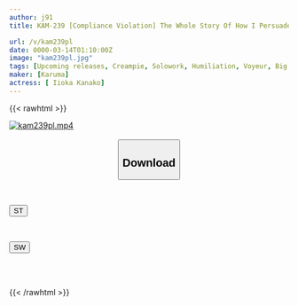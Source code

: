 ```yaml
---
author: j91
title: KAM-239 [Compliance Violation] The Whole Story Of How I Persuaded A Married Life Insurance Saleswoman To Have Sex With Me, Got Her Wet, And Then Fucked Her. Part 2 [10-camera Voyeur] Morisawa Kana

url: /v/kam239pl
date: 0000-03-14T01:10:00Z
image: "kam239pl.jpg"
tags: [Upcoming releases, Creampie, Solowork, Humiliation, Voyeur, Big Tits, Married Woman	]
maker: [Karuma]
actress: [ Iioka Kanako]
---
```



{{< rawhtml >}}

<div class="video" data-videoid="pending_link.html">
    <a href="javascript:;">
        <img src="/v/kam239pl/kam239pl.jpg" width="WIDTH" height="HEIGHT" alt="kam239pl.mp4" loading="lazy">
    </a>
</div>

<script type="text/javascript" src="https://j91.asia/asset/on-demand-pend.js"></script>

<br>
  <link rel="stylesheet" href="https://j91.asia/asset/bs5.css">
  
  <center>
  <button class="btn btn-primary" type="button" data-bs-toggle="collapse" data-bs-target=".multi-collapse" aria-expanded="false" aria-controls="multiCollapseExample1 multiCollapseExample2"><h2>Download</h2></button></center>
</p>
<div class="row">
  <div class="col">
    <div class="collapse multi-collapse" id="multiCollapseExample1">
      <div class="card card-body">
	      	      <br>
<div class="buttons">  
<p><a href="https://j91.asia/pending_link.html" target="_blank"><button class="btn-hover color-3"><i class="fa fa-download"></i> ST</button></a></p></div>
    </div>
  </div>
</div>
  <div class="col">
    <div class="collapse multi-collapse" id="multiCollapseExample2">
      <div class="card card-body">
	      <br>
<div class="buttons">
<p><a href="https://j91.asia/pending_link.html" target="_blank"><button class="btn-hover color-2"><i class="fa fa-download"></i> SW</button></a></p></div>
<br><br>
      </div>
    </div>
  </div>
</div>

{{< /rawhtml >}}